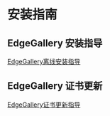 安装指南
=================

## EdgeGallery 安装指导

[EdgeGallery离线安装指导](https://gitee.com/edgegallery/installer/blob/master/ansible_install/README-cn%2Emd)

## EdgeGallery 证书更新

[EdgeGallery证书更新指导](https://gitee.com/edgegallery/docs/blob/master/certificate_update/edgegallery_certificate_update)
